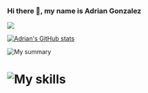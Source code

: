 ### Hi there 👋, my name is Adrian Gonzalez

<img align="center" src="https://github-readme-stats.vercel.app/api/top-langs/?username=adriangs1996&theme=dark" />


[![Adrian's GitHub stats](https://github-readme-stats.vercel.app/api?username=adriangs1996&count_private=true&show_icons=true&theme=dark)](https://github.com/anuraghazra/github-readme-stats)

![My summary](https://cr-ss-service.azurewebsites.net/api/ScreenShot?widget=summary&username=adriangs1996&badges=3&show-avatar=true&show-header=true)

# ![My skills](https://cr-skills-chart-widget.azurewebsites.net/api/api?username=adriangs1996)

<!--
**adriangs1996/adriangs1996** is a ✨ _special_ ✨ repository because its `README.md` (this file) appears on your GitHub profile.

Here are some ideas to get you started:

- 🔭 I’m currently working on ...
- 🌱 I’m currently learning ...
- 👯 I’m looking to collaborate on ...
- 🤔 I’m looking for help with ...
- 💬 Ask me about ...
- 📫 How to reach me: ...
- 😄 Pronouns: ...
- ⚡ Fun fact: ...
-->
